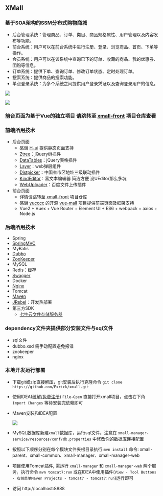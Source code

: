 ## XMall
### 基于SOA架构的SSM分布式购物商城
- 后台管理系统：管理商品、订单、类目、商品规格属性、用户管理以及内容发布等功能。
- 前台系统：用户可以在前台系统中进行注册、登录、浏览商品、首页、下单等操作。
- 会员系统：用户可以在该系统中查询已下的订单、收藏的商品、我的优惠券、团购等信息。
- 订单系统：提供下单、查询订单、修改订单状态、定时处理订单。
- 搜索系统：提供商品的搜索功能。
- 单点登录系统：为多个系统之间提供用户登录凭证以及查询登录用户的信息。

![](https://github.com/Exrick/Exrick/blob/master/pics/XMall/QQ%E6%88%AA%E5%9B%BE20170914124206.png)

![](https://github.com/Exrick/Exrick/blob/master/pics/XMall-Front/QQ%E6%88%AA%E5%9B%BE20170915134720.png)

### 前台页面为基于Vue的独立项目 请跳转至 [xmall-front](https://github.com/Exrick/xmall-front) 项目仓库查看

### 前端所用技术

- 后台页面
    - 感谢 [H-ui](http://www.h-ui.net/) 提供静态页面支持
    - [Ztree](http://www.treejs.cn/v3/main.php#_zTreeInfo)：jQuery树插件
    - [DataTables](http://www.datatables.club/)：jQuery表格插件
    - [Layer](http://layer.layui.com/)：web弹层组件
    - [Distpicker](https://github.com/fengyuanchen/distpicker)：中国省市区地址三级联动插件
    - [KindEditor](https://github.com/kindsoft/kindeditor)：富文本编辑器 简洁方便 没UEditor那么多坑
    - [WebUploader](http://fex.baidu.com/webuploader/getting-started.html)：百度文件上传插件
- 前台页面
    - 详情请跳转至 [xmall-front](https://github.com/Exrick/xmall-front) 项目仓库
    - 感谢 [yucccc](https://github.com/yucccc) 的开源 [vue-mall](https://github.com/yucccc/vue-mall) 项目提供前端页面及框架支持
    - Vue2 + Vuex + Vue Router + Element UI + ES6 + webpack + axios + Node.js
    

### 后端所用技术

- Spring
- [SpringMVC](https://github.com/Exrick/xmall/blob/master/study/SpringMVC.md)
- MyBatis
- [Dubbo](https://github.com/Exrick/xmall/blob/master/study/Dubbo.md)
- [ZooKeeper](https://github.com/Exrick/xmall/blob/master/study/Zookeeper.md)
- MySQL
- Redis：缓存
- [Swagger](https://github.com/Exrick/xmall/blob/master/study/Swagger.md)
- Docker
- [Nginx](https://github.com/Exrick/xmall/blob/master/study/Nginx.md)
- Tomcat
- [Maven](https://github.com/Exrick/xmall/blob/master/study/Maven.md)
- [JRebel](https://github.com/Exrick/xmall/blob/master/study/JRebel.md)：开发热部署
- 第三方SDK
    - [七牛云文件存储服务器](https://developer.qiniu.com/kodo/sdk/1239/java)

### dependency文件夹提供部分安装文件与sql文件
- sql文件
- dubbo.xsd 需手动配置避免报错
- zookeeper 
- nginx

### 本地开发运行部署
- 下载git或zip直接解压，git安装后执行克隆命令 `git clone https://github.com/Exrick/xmall.git`
- 使用IDEA([破解/免费注册](http://idea.lanyus.com/)) `File-Open` 直接打开xmall项目，点击右下角 `Import Changes` 等待安装完依赖即可
- Maven安装和IDEA配置

    ![](https://github.com/Exrick/Exrick/blob/master/pics/XMall/QQ%E6%88%AA%E5%9B%BE20170901140327.png)
- MySQL数据库新建`xmall`数据库，运行sql文件，注意在 `xmall-manager-service/resources/conf/db.properties` 中修改你的数据库连接配置
- 按照以下顺序分别在每个模块文件夹根目录执行 `mvn install` 命令: xmall-parent、xmall-common、xmall-manager、xmall-manager-web
- 项目使用Tomcat插件, 需运行 `xmall-manager` 和 `xmall-manager-web` 两个服务，执行命令 `mvn tomcat7:run` 或在IDEA中使用插件(`View - Tool Buttons - 右侧菜单Maven Projects - tomcat7 - tomcat7:run`)运行即可
- 访问 http://localhost:8888

